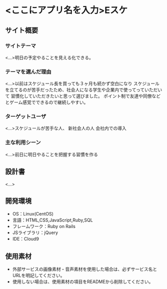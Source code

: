 # <ここにアプリ名を入力>Eスケ

## サイト概要
### サイトテーマ
<...>明日の予定やることを見える化できる。

### テーマを選んだ理由
<...>以前はスケジュール長を買っても３ヶ月も続かず空白になり
スケジュールを立てるのが苦手だったため、社会人になる学生や企業内で使ってっていただいて
習慣化していただきたいと思って選びました。
ポイント制で友達や同僚などとゲーム感覚でできるので継続しやすい。

### ターゲットユーザ
<...>スケジュールが苦手な人、
新社会人の人
会社内での導入

### 主な利用シーン
<...>前日に明日やることを把握する習慣を作る

## 設計書
<...>

## 開発環境
- OS：Linux(CentOS)
- 言語：HTML,CSS,JavaScript,Ruby,SQL
- フレームワーク：Ruby on Rails
- JSライブラリ：jQuery
- IDE：Cloud9

## 使用素材
- 外部サービスの画像素材・音声素材を使用した場合は、必ずサービス名とURLを明記してください。
- 使用しない場合は、使用素材の項目をREADMEから削除してください。